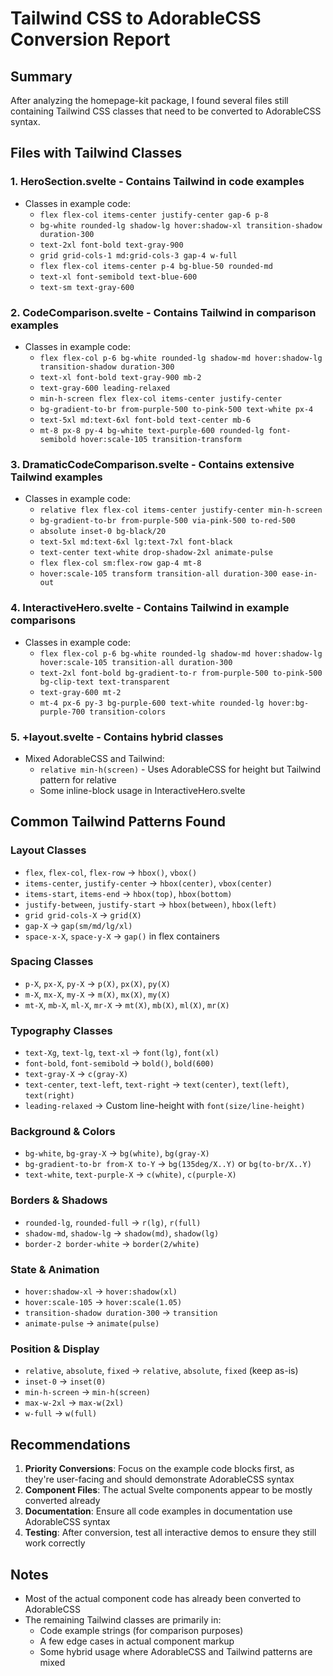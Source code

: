 # Tailwind CSS to AdorableCSS Conversion Report

## Summary
After analyzing the homepage-kit package, I found several files still containing Tailwind CSS classes that need to be converted to AdorableCSS syntax.

## Files with Tailwind Classes

### 1. **HeroSection.svelte** - Contains Tailwind in code examples
- Classes in example code:
  - `flex flex-col items-center justify-center gap-6 p-8`
  - `bg-white rounded-lg shadow-lg hover:shadow-xl transition-shadow duration-300`
  - `text-2xl font-bold text-gray-900`
  - `grid grid-cols-1 md:grid-cols-3 gap-4 w-full`
  - `flex flex-col items-center p-4 bg-blue-50 rounded-md`
  - `text-xl font-semibold text-blue-600`
  - `text-sm text-gray-600`

### 2. **CodeComparison.svelte** - Contains Tailwind in comparison examples
- Classes in example code:
  - `flex flex-col p-6 bg-white rounded-lg shadow-md hover:shadow-lg transition-shadow duration-300`
  - `text-xl font-bold text-gray-900 mb-2`
  - `text-gray-600 leading-relaxed`
  - `min-h-screen flex flex-col items-center justify-center`
  - `bg-gradient-to-br from-purple-500 to-pink-500 text-white px-4`
  - `text-5xl md:text-6xl font-bold text-center mb-6`
  - `mt-8 px-8 py-4 bg-white text-purple-600 rounded-lg font-semibold hover:scale-105 transition-transform`

### 3. **DramaticCodeComparison.svelte** - Contains extensive Tailwind examples
- Classes in example code:
  - `relative flex flex-col items-center justify-center min-h-screen`
  - `bg-gradient-to-br from-purple-500 via-pink-500 to-red-500`
  - `absolute inset-0 bg-black/20`
  - `text-5xl md:text-6xl lg:text-7xl font-black`
  - `text-center text-white drop-shadow-2xl animate-pulse`
  - `flex flex-col sm:flex-row gap-4 mt-8`
  - `hover:scale-105 transform transition-all duration-300 ease-in-out`

### 4. **InteractiveHero.svelte** - Contains Tailwind in example comparisons
- Classes in example code:
  - `flex flex-col p-6 bg-white rounded-lg shadow-md hover:shadow-lg hover:scale-105 transition-all duration-300`
  - `text-2xl font-bold bg-gradient-to-r from-purple-500 to-pink-500 bg-clip-text text-transparent`
  - `text-gray-600 mt-2`
  - `mt-4 px-6 py-3 bg-purple-600 text-white rounded-lg hover:bg-purple-700 transition-colors`

### 5. **+layout.svelte** - Contains hybrid classes
- Mixed AdorableCSS and Tailwind:
  - `relative min-h(screen)` - Uses AdorableCSS for height but Tailwind pattern for relative
  - Some inline-block usage in InteractiveHero.svelte

## Common Tailwind Patterns Found

### Layout Classes
- `flex`, `flex-col`, `flex-row` → `hbox()`, `vbox()`
- `items-center`, `justify-center` → `hbox(center)`, `vbox(center)`
- `items-start`, `items-end` → `hbox(top)`, `hbox(bottom)`
- `justify-between`, `justify-start` → `hbox(between)`, `hbox(left)`
- `grid grid-cols-X` → `grid(X)`
- `gap-X` → `gap(sm/md/lg/xl)`
- `space-x-X`, `space-y-X` → `gap()` in flex containers

### Spacing Classes
- `p-X`, `px-X`, `py-X` → `p(X)`, `px(X)`, `py(X)`
- `m-X`, `mx-X`, `my-X` → `m(X)`, `mx(X)`, `my(X)`
- `mt-X`, `mb-X`, `ml-X`, `mr-X` → `mt(X)`, `mb(X)`, `ml(X)`, `mr(X)`

### Typography Classes
- `text-Xg`, `text-lg`, `text-xl` → `font(lg)`, `font(xl)`
- `font-bold`, `font-semibold` → `bold()`, `bold(600)`
- `text-gray-X` → `c(gray-X)`
- `text-center`, `text-left`, `text-right` → `text(center)`, `text(left)`, `text(right)`
- `leading-relaxed` → Custom line-height with `font(size/line-height)`

### Background & Colors
- `bg-white`, `bg-gray-X` → `bg(white)`, `bg(gray-X)`
- `bg-gradient-to-br from-X to-Y` → `bg(135deg/X..Y)` or `bg(to-br/X..Y)`
- `text-white`, `text-purple-X` → `c(white)`, `c(purple-X)`

### Borders & Shadows
- `rounded-lg`, `rounded-full` → `r(lg)`, `r(full)`
- `shadow-md`, `shadow-lg` → `shadow(md)`, `shadow(lg)`
- `border-2 border-white` → `border(2/white)`

### State & Animation
- `hover:shadow-xl` → `hover:shadow(xl)`
- `hover:scale-105` → `hover:scale(1.05)`
- `transition-shadow duration-300` → `transition`
- `animate-pulse` → `animate(pulse)`

### Position & Display
- `relative`, `absolute`, `fixed` → `relative`, `absolute`, `fixed` (keep as-is)
- `inset-0` → `inset(0)`
- `min-h-screen` → `min-h(screen)`
- `max-w-2xl` → `max-w(2xl)`
- `w-full` → `w(full)`

## Recommendations

1. **Priority Conversions**: Focus on the example code blocks first, as they're user-facing and should demonstrate AdorableCSS syntax
2. **Component Files**: The actual Svelte components appear to be mostly converted already
3. **Documentation**: Ensure all code examples in documentation use AdorableCSS syntax
4. **Testing**: After conversion, test all interactive demos to ensure they still work correctly

## Notes
- Most of the actual component code has already been converted to AdorableCSS
- The remaining Tailwind classes are primarily in:
  - Code example strings (for comparison purposes)
  - A few edge cases in actual component markup
  - Some hybrid usage where AdorableCSS and Tailwind patterns are mixed